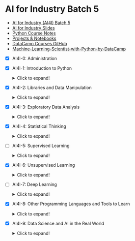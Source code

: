 # AI for Industry Batch 5

- [AI for Industry (AI4I) Batch 5](https://makerspace.aisingapore.org/courses/ai-for-industry-batch-5/)
- [AI for Industry Slides](https://1drv.ms/u/s!AhqSA0q1bsCWpn2sUY-vcXklWG9f?e=10yUfg)
- [Python Course Notes](https://joannaoyzl.github.io/tags/Python/)
- [Projects & Notebooks](https://trenton3983.github.io/)
- [DataCamp Courses GitHub](https://github.com/ozlerhakan/datacamp)
- [Machine-Learning-Scientist-with-Python-by-DataCamp](https://github.com/abdelrahmaan/Machine-Learning-Scientist-with-Python-by-DataCamp)
- [x] AI4I-0: Administration
- [x] AI4I-1: Introduction to Python
  <details>
  <summary>Click to expand!</summary>
  
  - [x] [IPY-1: Introduction to Python](https://learn.datacamp.com/courses/intro-to-python-for-data-science)
  - [x] [IPY-1: Introduction to Python GitHub](https://github.com/datacamp/courses-introduction-to-python)
  - [x] [IPY-1: Introduction to Python Colab](https://colab.research.google.com/drive/12oiizFQKHqmXQS0dkhE-d-PrO6kMaTw1#scrollTo=EDHMr9yz3Hmw)
  - [x] [IPY-2: Python Data Science Toolbox (Part 1)](https://learn.datacamp.com/courses/python-data-science-toolbox-part-1)
  - [x] [IPY-2: Python Data Science Toolbox (Part 1) Colab](https://colab.research.google.com/drive/19fbY5yru0GTmUgwiOII5eBvHE2ktR-I6#scrollTo=7MKoe1ghhPGU)
  - [x] [IPY-3: Python Data Science Toolbox (Part 2)](https://learn.datacamp.com/courses/python-data-science-toolbox-part-2)
  - [x] [IPY-3: Python Data Science Toolbox (Part 2) Colab](https://colab.research.google.com/drive/1gFpzWziF_DHsxzkoTsCcFBcJ8n0l4Zjb#scrollTo=hUZ7zIkoXM62)
  </details>
- [x] AI4I-2: Libraries and Data Manipulation
  <details>
  <summary>Click to expand!</summary>

  - [x] [LIB-1: Intermediate Python](https://learn.datacamp.com/courses/intermediate-python-for-data-science)
  - [x] [LIB-1: Intermediate Python Colab](https://colab.research.google.com/drive/13N-4IIGKEzniS5bRd04fqS7Qhw2Q83bB)
  - [x] [LIB-2: Cleaning Data in Python](https://learn.datacamp.com/courses/cleaning-data-in-python)
  - [x] [LIB-2: Cleaning Data in Python Colab](https://colab.research.google.com/drive/1EP7O1eHPQFYWV5GoB_j5IDni3DbrZywU)
  - [x] [LIB-3: pandas Foundations](https://learn.datacamp.com/courses/pandas-foundations)
  - [x] [LIB-3: pandas Foundations Colab](https://colab.research.google.com/drive/1pfJIlN8KlItYPvGhK6_-RUzyDOw8C6_b)
  - [x] [LIB-4: Manipulating DataFrames with pandas](https://learn.datacamp.com/courses/manipulating-dataframes-with-pandas)
  - [x] [LIB-4: Manipulating DataFrames with pandas Colab](https://colab.research.google.com/drive/1jcZQmDwpIsICcoLo4qAWm2PTvhg7gYHi#scrollTo=RljJA05tdS-K)
  - [x] [LIB-5: Merging DataFrames with pandas](https://learn.datacamp.com/courses/merging-dataframes-with-pandas)
  - [x] [LIB-5: Merging DataFrames with pandas Colab](https://colab.research.google.com/drive/1Ro6X5ye-TLV7ti1DjiBDWpbZlLMTis0G#scrollTo=EEAW1jSeioUm)
  </details>
- [x] AI4I-3: Exploratory Data Analysis
  <details>
  <summary>Click to expand!</summary>

  - [x] [EDA-1: Introduction to Data Visualisation in Python](https://learn.datacamp.com/courses/introduction-to-data-visualization-in-python)
  - [x] [EDA-1: Introduction to Data Visualisation in Python Colab](https://colab.research.google.com/drive/1JTWkfBSKX6YSbM9TyfR6FuDwD82gRaXx)
  - [x] [EDA-2: Preprocessing for Machine Learning in Python](https://learn.datacamp.com/courses/preprocessing-for-machine-learning-in-python)
  - [x] [EDA-2: Preprocessing for Machine Learning in Python Colab](https://colab.research.google.com/drive/1S0wXXAccDTHXEf4jMZiFdjrhIojeV3G4)
  - [x] [EDA-3: Feature Engineering for Machine Learning in Python](https://learn.datacamp.com/courses/feature-engineering-for-machine-learning-in-python)
  - [x] [EDA-3: Feature Engineering for Machine Learning in Python Colab](https://colab.research.google.com/drive/1BCJPhNO3MBo0NeFmntqQ194bowNhAgMH)
  - [x] [EDA-4: Feature Engineering for NLP in Python](https://learn.datacamp.com/courses/feature-engineering-for-nlp-in-python)
  - [x] [EDA-4: Feature Engineering for NLP in Python Reference](https://github.com/iDataist/Feature-Engineering-for-NLP-in-Python)
  - [x] [EDA-4: Feature Engineering for NLP in Python Colab](https://colab.research.google.com/drive/1rwek0NW3EqaKii8tCJ4W_McaY4b3IKah#scrollTo=lZmWdTQasEUP)
  </details>
- [x] AI4I-4: Statistical Thinking
  <details>
  <summary>Click to expand!</summary>

  - [x] [STAT-1: Statistical Thinking in Python (Part 1)](https://learn.datacamp.com/courses/statistical-thinking-in-python-part-1)
  - [x] [STAT-1: Statistical Thinking in Python (Part 1) Reference](https://github.com/iDataist/Statistical-Thinking-in-Python--Part-1/blob/master/Statistical_Thinking_in_Python_(Part_1).ipynb)
  - [x] [STAT-1: Statistical Thinking in Python (Part 1) Colab](https://colab.research.google.com/drive/1XigU6PKcayZfJlOBF_fYgDEv55kVJwCu)
  - [x] [STAT-2: Statistical Thinking in Python (Part 2)](https://learn.datacamp.com/courses/statistical-thinking-in-python-part-2)
  - [x] [STAT-2: Statistical Thinking in Python (Part 2) Reference](https://github.com/iDataist/Statistical-Thinking-in-Python--Part-2/blob/master/Statistical_Thinking_in_Python%20(Part%202).ipynb)
  - [x] [STAT-2: Statistical Thinking in Python (Part 2) Colab](https://colab.research.google.com/drive/1bWeb031jCZrLT8Qtvuig9kgTUSaRtW5Q)
  - [x] [STAT-3: Dimensionality Reduction in Python](https://learn.datacamp.com/courses/dimensionality-reduction-in-python)
  - [x] [STAT-3: Dimensionality Reduction in Python Reference](https://github.com/iDataist/Dimensionality-Reduction-in-Python/blob/master/Dimensionality_Reduction_in_Python.ipynb)
  - [x] [STAT-3: Dimensionality Reduction in Python Colab](https://colab.research.google.com/drive/1vx6bJcLbV64B9PwbmXWueveWx-J4CL9b)
  </details>
- [ ] AI4I-5: Supervised Learning
  <details>
  <summary>Click to expand!</summary>

  - [x] [SUP-1: Supervised Learning with scikit-learn](https://learn.datacamp.com/courses/supervised-learning-with-scikit-learn)
  - [x] [SUP-1: Supervised Learning with scikit-learn Reference](https://github.com/iDataist/Supervised-Learning-with-scikit-learn/blob/master/Supervised_Learning_with_scikit_learn.ipynb)
  - [x] [SUP-1: Supervised Learning with scikit-learn Colab](https://colab.research.google.com/drive/1QPgdmZKaFJ7EoL9i5WQuPsSLQ3bErlwP)
  - [x] [SUP-2: Regression Colab](https://colab.research.google.com/drive/1By6gF4xVy_44qHpY4x-1DIMZaMSEe92i#scrollTo=hY-lSbruMA6V)
  - [x] [SUP-2: Understanding Bias/Variance trade-off Start](https://colab.research.google.com/drive/1mLHJirrW3UhXL6yOJ8aR7WIvbvs4gEtu)
  - [x] [SUP-2: Understanding Bias/Variance trade-off Solution](https://colab.research.google.com/drive/1kU3Ru88Au3DWPwSyTUlO6GQ7h09SV7kv)
  - [x] [SUP-3: Exploratory Data Analysis Start](https://colab.research.google.com/drive/13y7YSXrV5VNVNQoI7l-XEUnaBP3UEH56)
  - [x] [SUP-3: Exploratory Data Analysis solution](https://colab.research.google.com/drive/1ZYD8GuOHqwALD9cKpt0lCLKi27kzgFyd)
  - [x] [SUP-3: Classification using KNN Start](https://colab.research.google.com/drive/1rTouofPse-nyfh8KYR5SMMykKciMvdpQ)
  - [x] [SUP-3: Classification using KNN Solution](https://colab.research.google.com/drive/1TkPGLvMMnHCuZQoZuEvDVr5fmsKzMEgP)
  - [x] [SUP-3: Handling Data Imbalance](https://colab.research.google.com/drive/1ejKW545kz9WAoISWzkjOO8SFneNvL83Z)
  - [x] [SUP-3: Decision Trees and Ensemble Methods](https://colab.research.google.com/drive/1GSaeCOXSiU9Iu8FO2dJgT4KRbopGjw4t#scrollTo=jdNK9IJTfzWK)
  - [x] [SUP-3: Logistic Regression and building your own Ensemble](https://colab.research.google.com/drive/1C3nRok4cXTp06A_VKnX7MUmblFe4juzD)
  - [x] [SUP-4: Machine Learning with Tree-based Models in Python](https://learn.datacamp.com/courses/machine-learning-with-tree-based-models-in-python)
  - [x] [SUP-4: Machine Learning with Tree-based Models in Python Reference](https://github.com/iDataist/Machine-Learning-with-Tree-Based-Models-in-Python/blob/master/Machine_Learning_with_Tree_Based_Models_in_Python.ipynb)
  - [x] [SUP-4: Machine Learning with Tree-based Models in Python Colab](https://colab.research.google.com/drive/1utQ1sceTL1I31p_vizRPN7qNCL_4Ssla#scrollTo=xC1QU9r-z8sP)
  - [x] [SUP-5: Model Validation in Python](https://learn.datacamp.com/courses/model-validation-in-python)
  - [x] [SUP-5: Model Validation in Python Reference](https://github.com/iDataist/Model-Validation-in-Python/blob/master/Model_Validation_in_Python.ipynb)
  - [x] [SUP-5: Model Validation in Python Colab](https://colab.research.google.com/drive/19d8I1qkVqcLne_IhfNSVoqXKJOSYuOmh)
  - [ ] [OTH-1: XGBoost Gradient Boosting](https://learn.datacamp.com/courses/extreme-gradient-boosting-with-xgboost)
  - [ ] [OTH-2: Machine Learning for Time Series Data in Python](https://learn.datacamp.com/courses/machine-learning-for-time-series-data-in-python)
  </details>
- [x] AI4I-6: Unsupervised Learning
  <details>
  <summary>Click to expand!</summary>

  - [x] [UCLU-1: Unsupervised Learning in Python](https://learn.datacamp.com/courses/unsupervised-learning-in-python)
  - [x] [UCLU-1: Unsupervised Learning in Python Colab](https://colab.research.google.com/drive/1j0bCLAM2vDJprBtSEdW3Y2-zy29be9tr#scrollTo=ujKdDMSvltzQ)
  - [x] [UCLU-1: Unsupervised Learning in Python Reference 1](https://github.com/iDataist/Unsupervised-Learning-in-Python/blob/master/Unsupervised_Learning_in_Python.ipynb)
  - [x] [UCLU-1: Unsupervised Learning in Python Reference 2](https://github.com/wblakecannon/DataCamp/tree/master/19-unsupervised-learning-in-python)
  - [x] [UCLU-2: Cluster Analysis in Python](https://learn.datacamp.com/courses/cluster-analysis-in-python)
  - [x] [UCLU-2: Cluster Analysis in Python Colab](https://colab.research.google.com/drive/1FnPA5u-TcgoyJMOccF7-JkVU8RCGJ194)
  - [x] [UCLU-2: Cluster Analysis in Python Reference 1](https://github.com/ozlerhakan/datacamp/blob/master/Cluster%20Analysis%20in%20Python/Cluster-Analysis-in-Python.ipynb)
  - [x] [UCLU-2: Cluster Analysis in Python Reference 2](https://github.com/JNYH/DataCamp_Cluster_Analysis_in_Python/blob/main/Course_notes_solutions_answers_Cluster_Analysis_in_Python.pdf)
  - [x] [UCLU-3: Exploratory Data Analysis](https://colab.research.google.com/drive/1Io6amU5YZoq1YXcVrt0tsJz5Y-ZnQ5e4)
  - [x] [UCLU-3: Customer Segmentation](https://colab.research.google.com/drive/1GH-LhJANo8p8HQClbjp55HcpvbtQYVJ_)
  - [x] [UCLU-3: Market Basket Analysis using Association Rules](https://colab.research.google.com/drive/1fVXdUnPdooidPnvAjPs3neMpJeOu3IgE)
  - [x] [UCLU-3: Hierarchical Clustering](https://colab.research.google.com/drive/1_HNybKKBDhEHrekRRqNcuu90T2iyoq4h)
  </details>
- [ ] AI4I-7: Deep Learning
  <details>
  <summary>Click to expand!</summary>

  - [ ] [DPL-1: Introduction to Deep Learning in Python](https://learn.datacamp.com/courses/introduction-to-deep-learning-in-python)
  - [ ] [DPL-2: Introduction to Tensorflow in Python](https://learn.datacamp.com/courses/introduction-to-tensorflow-in-python)
  - [ ] [DPL-3: Introduction to Deep Learning with Keras](https://learn.datacamp.com/courses/introduction-to-deep-learning-with-keras)
  - [ ] [DPL-4: Deep Learning]()
  - [ ] [OTH-3: Advanced Deep Learning with Keras](https://learn.datacamp.com/courses/advanced-deep-learning-with-keras)
  - [ ] [OTH-4: Image Processing in Python](https://learn.datacamp.com/courses/image-processing-in-python)
  - [ ] [OTH-5: Image Processing with Keras in Python](https://learn.datacamp.com/courses/image-processing-with-keras-in-python)
  </details>
- [x] AI4I-8: Other Programming Languages and Tools to Learn
  <details>
  <summary>Click to expand!</summary>

  - [x] [LATO-1: Introduction to SQL](https://learn.datacamp.com/courses/introduction-to-sql)
  - [x] [LATO-1: Introduction to SQL Colab](https://colab.research.google.com/drive/1tqRupqNp4WRv-bwgtdNbDHRroDNgSIqC#scrollTo=6VuBMph-Ayu6)
  - [x] [LATO-2: Joining Data in SQL](https://learn.datacamp.com/courses/joining-data-in-postgresql)
  - [x] [LATO-2: Joining Data in SQL Colab](https://colab.research.google.com/drive/1I_Gm0MfLHy-EjxyiVdy1xi77efUJvGzv#scrollTo=4bbMqoUNTvlf)
  - [x] [LATO-3: Introduction to Shell](https://learn.datacamp.com/courses/introduction-to-shell)
  - [x] [LATO-3: Introduction to Shell Colab](https://colab.research.google.com/drive/1fP6StrRUWIMoKyc8NrwLxXL929FjSY8I#scrollTo=T-QRI3GOnpLj)
  - [x] [LATO-4: Conda Essentials](https://learn.datacamp.com/courses/conda-essentials)
  - [x] [LATO-4: Conda Essentials Colab](https://colab.research.google.com/drive/1lAskrPRtg0y3fy_j_xjTeRuj6GcgjuMK#scrollTo=D3LzwYcvNKdM)
  - [x] [LATO-5: Hyperparameter Tuning in Python](https://learn.datacamp.com/courses/hyperparameter-tuning-in-python)
  - [x] [LATO-5: Hyperparameter Tuning in Python Reference](https://github.com/iDataist/Hyperparameter-Tuning-in-Python/blob/master/Hyperparameter_Tuning_in_Python.ipynb)
  - [x] [LATO-5: Hyperparameter Tuning in Python Colab](https://colab.research.google.com/drive/1WFZ6UzdP1DQTnUolUxp0gGyNcGE7Aadh#scrollTo=YtOTbRwskhRP)
  </details>
- [x] AI4I-9: Data Science and AI in the Real World
  <details>
  <summary>Click to expand!</summary>

  - [x] DSPM-1 Data Science Project Lifecycle
  - [x] DSPM-2: Setting up your own AI System using an AI Makerspace 'brick'
  </details>